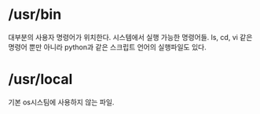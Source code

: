 

# /usr/bin 
대부분의 사용자 명령어가 위치한다. 
시스템에서 실행 가능한 명령어들. ls, cd, vi 같은 명령어 뿐만 아니라 python과 같은 스크립트 언어의 실행파일도 있다. 


# /usr/local 
기본 os시스팀에 사용하지 않는 파일. 
